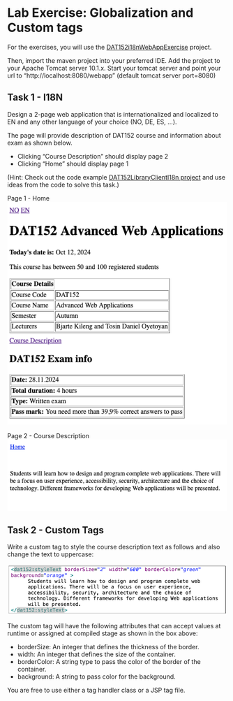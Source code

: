 # Lab Exercise: Globalization and Custom tags

For the exercises, you will use the [DAT152i18nWebAppExercise](DAT152i18nWebAppExercise) project. 

Then, import the maven project into your preferred IDE. Add the project to your Apache Tomcat server 10.1.x. Start your tomcat server and point your url to “http://localhost:8080/webapp” (default tomcat server port=8080)


## Task 1 - I18N
Design a 2-page web application that is internationalized and localized to EN and any other language of your choice (NO, DE, ES, ...).

The page will provide description of DAT152 course and information about exam as shown below.
- Clicking “Course Description” should display page 2
- Clicking “Home” should display page 1

(Hint: Check out the code example [DAT152LibraryClientI18n project](https://github.com/tosdanoye/dat152-lab/tree/main/F24/LibraryClientI18n) and use ideas from the code to solve this task.)

Page 1 - Home
![](fig/page1.png)

Page 2 - Course Description
![](fig/page2.png)


## Task 2 - Custom Tags

Write a custom tag to style the course description text as follows and also change the text to uppercase:

![](fig/customtag.png)

The custom tag will have the following attributes that can accept values at runtime or assigned at compiled stage as shown in the box above:
- borderSize: An integer that defines the thickness of the border.
- width: An integer that defines the size of the container.
- borderColor: A string type to pass the color of the border of the container.
- background: A string to pass color for the background.

You are free to use either a tag handler class or a JSP tag file.

